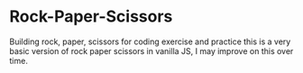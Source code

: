 # Rock-Paper-Scissors
Building rock, paper, scissors for coding exercise and practice 
this is a very basic version of rock paper scissors in 
vanilla JS, I may improve on this over time.